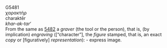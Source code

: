 <body>
  <p>G5481<br>  χαρακτήρ  <br> charaktēr  <br><i>khar-ak-tar‘ </i><br>From the same as <a href="g5482.htm">5482</a>  a <i>graver</i> (the tool or the person), that is, (by implication) <i>engraving</i> ([“character”], the <i>figure</i> stamped, that is, an exact <i>copy</i> or [figuratively] <i>representation</i>): - express image.<br></p>
 </body>